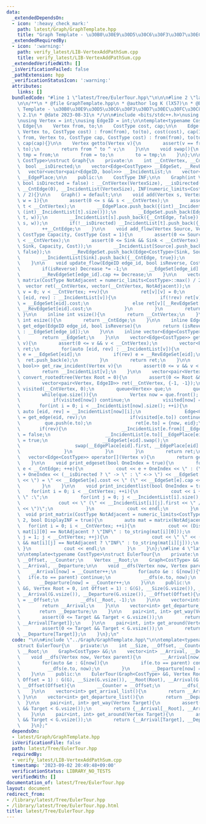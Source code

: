 ```yaml
---
data:
  _extendedDependsOn:
  - icon: ':heavy_check_mark:'
    path: latest/Graph/GraphTemplate.hpp
    title: "Graph Template - \u30B0\u30E9\u30D5\u30C6\u30F3\u30D7\u30EC\u30FC\u30C8"
  _extendedRequiredBy:
  - icon: ':warning:'
    path: verify_latest/LIB-VertexAddPathSum.cpp
    title: verify_latest/LIB-VertexAddPathSum.cpp
  _extendedVerifiedWith: []
  _isVerificationFailed: false
  _pathExtension: hpp
  _verificationStatusIcon: ':warning:'
  attributes:
    links: []
  bundledCode: "#line 1 \"latest/Tree/EulerTour.hpp\"\n\n\n#line 2 \"latest/Graph/GraphTemplate.hpp\"\
    \n\n/**\n * @file GraphTemplate.hpp\n * @author log K (lX57)\n * @brief Graph\
    \ Template - \u30B0\u30E9\u30D5\u30C6\u30F3\u30D7\u30EC\u30FC\u30C8\n * @version\
    \ 2.1\n * @date 2023-08-31\n */\n\n#include <bits/stdc++.h>\nusing namespace std;\n\
    \nusing Vertex = int;\nusing EdgeID = int;\n\ntemplate<typename CostType>\nstruct\
    \ Edge{\n    Vertex from, to;\n    CostType cost, cap;\n\n    Edge(Vertex from,\
    \ Vertex to, CostType cost) : from(from), to(to), cost(cost), cap(1){}\n    Edge(Vertex\
    \ from, Vertex to, CostType cap, CostType cost) : from(from), to(to), cost(cost),\
    \ cap(cap){}\n\n    Vertex getto(Vertex v){\n        assert(v == from || v ==\
    \ to);\n        return from ^ to ^ v;\n    }\n\n    void swap(){\n        Vertex\
    \ tmp = from;\n        from = to;\n        to = tmp;\n    }\n};\n\ntemplate<typename\
    \ CostType>\nstruct Graph{\n    private:\n    int __CntVertex, __CntEdge;\n  \
    \  bool __isDirected;\n    vector<Edge<CostType>> __EdgeSet, __RevEdgeSet;\n \
    \   vector<vector<pair<EdgeID, bool>>> __IncidentList;\n    vector<pair<int, int>>\
    \ __EdgePlace;\n\n    public:\n    CostType INF;\n\n    Graph(int VertexSize,\
    \ bool isDirected = false) : __CntVertex(VertexSize), __isDirected(isDirected),\
    \ __CntEdge(0), __IncidentList(VertexSize), INF(numeric_limits<CostType>::max()\
    \ / 2){}\n\n    Graph() = default;\n\n    void add(Vertex s, Vertex t, CostType\
    \ w = 1){\n        assert(0 <= s && s < __CntVertex);\n        assert(0 <= t &&\
    \ t < __CntVertex);\n        __EdgePlace.push_back({(int)__IncidentList[s].size(),\
    \ (int)__IncidentList[t].size()});\n        __EdgeSet.push_back(Edge<CostType>(s,\
    \ t, w));\n        __IncidentList[s].push_back({__CntEdge, false});\n        __RevEdgeSet.push_back(Edge<CostType>(t,\
    \ s, w));\n        if(!__isDirected) __IncidentList[t].push_back({__CntEdge, true});\n\
    \        ++__CntEdge;\n    }\n\n    void add_flow(Vertex Source, Vertex Sink,\
    \ CostType Capacity, CostType Cost = 1){\n        assert(0 <= Source && Source\
    \ < __CntVertex);\n        assert(0 <= Sink && Sink < __CntVertex);\n        __EdgeSet.push_back(Edge<CostType>(Source,\
    \ Sink, Capacity, Cost));\n        __IncidentList[Source].push_back({__CntEdge,\
    \ false});\n        __RevEdgeSet.push_back(Edge<CostType>(Sink, Source, 0, -Cost));\n\
    \        __IncidentList[Sink].push_back({__CntEdge, true});\n        ++__CntEdge;\n\
    \    }\n\n    void update_flow(EdgeID edge_id, bool isReverse, CostType Decrease){\n\
    \        if(isReverse) Decrease *= -1;\n        __EdgeSet[edge_id].cap -= Decrease;\n\
    \        __RevEdgeSet[edge_id].cap += Decrease;\n    }\n\n    vector<vector<CostType>>\
    \ matrix(CostType NotAdjacent = numeric_limits<CostType>::max() / 2){\n      \
    \  vector ret(__CntVertex, vector(__CntVertex, NotAdjacent));\n        for(Vertex\
    \ v = 0; v < __CntVertex; ++v){\n            ret[v][v] = 0;\n            for(auto\
    \ [eid, rev] : __IncidentList[v]){\n                if(!rev) ret[v][__EdgeSet[eid].to]\
    \ = __EdgeSet[eid].cost;\n                else ret[v][__RevEdgeSet[eid].to] =\
    \ __RevEdgeSet[eid].cost;\n            }\n        }\n        return ret;\n   \
    \ }\n\n    inline int vsize(){\n        return __CntVertex;\n    }\n\n    inline\
    \ int esize(){\n        return __CntEdge;\n    }\n\n    inline Edge<CostType>\
    \ get_edge(EdgeID edge_id, bool isReverse){\n        return (isReverse ? __RevEdgeSet[edge_id]\
    \ : __EdgeSet[edge_id]);\n    }\n\n    inline vector<Edge<CostType>>& get_edgeset(){\n\
    \        return __EdgeSet;\n    }\n\n    vector<Edge<CostType>> get_incident(Vertex\
    \ v){\n        assert(0 <= v && v < __CntVertex);\n        vector<Edge<CostType>>\
    \ ret;\n        for(auto [eid, rev] : __IncidentList[v]){\n            Edge<CostType>\
    \ e = __EdgeSet[eid];\n            if(rev) e = __RevEdgeSet[eid];\n          \
    \  ret.push_back(e);\n        }\n        return ret;\n    }\n\n    vector<pair<EdgeID,\
    \ bool>> get_raw_incident(Vertex v){\n        assert(0 <= v && v < __CntVertex);\n\
    \        return __IncidentList[v];\n    }\n\n    vector<pair<Vertex, EdgeID>>\
    \ convert_rootedtree(Vertex Root = 0){\n        assert(0 <= Root && Root < __CntVertex);\n\
    \        vector<pair<Vertex, EdgeID>> ret(__CntVertex, {-1, -1});\n        vector<int>\
    \ visited(__CntVertex, 0);\n        queue<Vertex> que;\n        que.push(Root);\n\
    \        while(que.size()){\n            Vertex now = que.front(); que.pop();\n\
    \            if(visited[now]) continue;\n            visited[now] = 1;\n     \
    \       for(int i = 0; i < __IncidentList[now].size(); ++i){\n               \
    \ auto [eid, rev] = __IncidentList[now][i];\n                Edge<CostType> e\
    \ = get_edge(eid, rev);\n                if(visited[e.to]) continue;\n       \
    \         que.push(e.to);\n                ret[e.to] = {now, eid};\n         \
    \       if(rev){\n                    __IncidentList[e.from][__EdgePlace[eid].second].second\
    \ = false;\n                    __IncidentList[e.to][__EdgePlace[eid].first].second\
    \ = true;\n                    __EdgeSet[eid].swap();\n                    __RevEdgeSet[eid].swap();\n\
    \                    swap(__EdgePlace[eid].first, __EdgePlace[eid].second);\n\
    \                }\n            }\n        }\n        return ret;\n    }\n\n \
    \   vector<Edge<CostType>> operator[](Vertex v){\n        return get_incident(v);\n\
    \    }\n\n    void print_edgeset(bool OneIndex = true){\n        for(int e = 0;\
    \ e < __CntEdge; ++e){\n            cout << e + OneIndex << \" : (\" << __EdgeSet[e].from\
    \ + OneIndex << (__isDirected ? \" -> \" : \" <-> \") << __EdgeSet[e].to + OneIndex\
    \ << \") = \" << __EdgeSet[e].cost << \" (\" << __EdgeSet[e].cap << \")\" << endl;\n\
    \        }\n    }\n\n    void print_incidentlist(bool OneIndex = true){\n    \
    \    for(int i = 0; i < __CntVertex; ++i){\n            cout << i + OneIndex <<\
    \ \" :\";\n            for(int j = 0; j < __IncidentList[i].size(); ++j){\n  \
    \              cout << \" (\" << __IncidentList[i][j].first << \" / \" << __IncidentList[i][j].second\
    \ << \")\";\n            }\n            cout << endl;\n        }\n    }\n\n  \
    \  void print_matrix(CostType NotAdjacent = numeric_limits<CostType>::max() /\
    \ 2, bool DisplayINF = true){\n        auto mat = matrix(NotAdjacent);\n     \
    \   for(int i = 0; i < __CntVertex; ++i){\n            cout << (DisplayINF &&\
    \ mat[i][0] == NotAdjacent ? \"INF\" : to_string(mat[i][0]));\n            for(int\
    \ j = 1; j < __CntVertex; ++j){\n                cout << \" \" << (DisplayINF\
    \ && mat[i][j] == NotAdjacent ? \"INF\" : to_string(mat[i][j]));\n           \
    \ }\n            cout << endl;\n        }\n    }\n};\n#line 4 \"latest/Tree/EulerTour.hpp\"\
    \n\ntemplate<typename CostType>\nstruct EulerTour{\n    private:\n    int __Size,\
    \ __Offset, __Counter;\n    Vertex __Root;\n    Graph<CostType> &G;\n    vector<int>\
    \ __Arrival, __Departure;\n\n    void __dfs(Vertex now, Vertex parent){\n    \
    \    __Arrival[now] = __Counter++;\n        for(auto &e : G[now]){\n         \
    \   if(e.to == parent) continue;\n            __dfs(e.to, now);\n        }\n \
    \       __Departure[now] = __Counter++;\n    }\n\n    public:\n    EulerTour(Graph<CostType>\
    \ &G, Vertex Root = 0, int Offset = 1) : G(G), __Size(G.vsize()), __Root(Root),\
    \ __Arrival(G.vsize()), __Departure(G.vsize()), __Offset(Offset){\n        __Counter\
    \ = __Offset;\n        __dfs(__Root, -1);\n    }\n\n    vector<int> get_arrival_list(){\n\
    \        return __Arrival;\n    }\n\n    vector<int> get_departure_list(){\n \
    \       return __Departure;\n    }\n\n    pair<int, int> get_way(Vertex Target){\n\
    \        assert(0 <= Target && Target < G.vsize());\n        return {__Arrival[__Root],\
    \ __Arrival[Target]};\n    }\n\n    pair<int, int> get_around(Vertex Target){\n\
    \        assert(0 <= Target && Target < G.vsize());\n        return {__Arrival[Target],\
    \ __Departure[Target]};\n    }\n};\n"
  code: "\n\n#include \"../Graph/GraphTemplate.hpp\"\n\ntemplate<typename CostType>\n\
    struct EulerTour{\n    private:\n    int __Size, __Offset, __Counter;\n    Vertex\
    \ __Root;\n    Graph<CostType> &G;\n    vector<int> __Arrival, __Departure;\n\n\
    \    void __dfs(Vertex now, Vertex parent){\n        __Arrival[now] = __Counter++;\n\
    \        for(auto &e : G[now]){\n            if(e.to == parent) continue;\n  \
    \          __dfs(e.to, now);\n        }\n        __Departure[now] = __Counter++;\n\
    \    }\n\n    public:\n    EulerTour(Graph<CostType> &G, Vertex Root = 0, int\
    \ Offset = 1) : G(G), __Size(G.vsize()), __Root(Root), __Arrival(G.vsize()), __Departure(G.vsize()),\
    \ __Offset(Offset){\n        __Counter = __Offset;\n        __dfs(__Root, -1);\n\
    \    }\n\n    vector<int> get_arrival_list(){\n        return __Arrival;\n   \
    \ }\n\n    vector<int> get_departure_list(){\n        return __Departure;\n  \
    \  }\n\n    pair<int, int> get_way(Vertex Target){\n        assert(0 <= Target\
    \ && Target < G.vsize());\n        return {__Arrival[__Root], __Arrival[Target]};\n\
    \    }\n\n    pair<int, int> get_around(Vertex Target){\n        assert(0 <= Target\
    \ && Target < G.vsize());\n        return {__Arrival[Target], __Departure[Target]};\n\
    \    }\n};"
  dependsOn:
  - latest/Graph/GraphTemplate.hpp
  isVerificationFile: false
  path: latest/Tree/EulerTour.hpp
  requiredBy:
  - verify_latest/LIB-VertexAddPathSum.cpp
  timestamp: '2023-09-02 20:49:48+09:00'
  verificationStatus: LIBRARY_NO_TESTS
  verifiedWith: []
documentation_of: latest/Tree/EulerTour.hpp
layout: document
redirect_from:
- /library/latest/Tree/EulerTour.hpp
- /library/latest/Tree/EulerTour.hpp.html
title: latest/Tree/EulerTour.hpp
---
```

